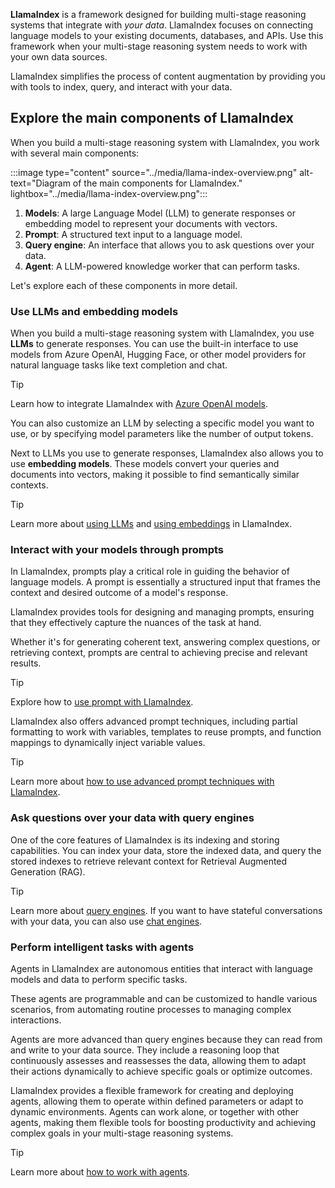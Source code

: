 **LlamaIndex** is a framework designed for building multi-stage reasoning systems that integrate with *your data*. LlamaIndex focuses on connecting language models to your existing documents, databases, and APIs. Use this framework when your multi-stage reasoning system needs to work with your own data sources.

LlamaIndex simplifies the process of content augmentation by providing you with tools to index, query, and interact with your data.

## Explore the main components of LlamaIndex

When you build a multi-stage reasoning system with LlamaIndex, you work with several main components:

:::image type="content" source="../media/llama-index-overview.png" alt-text="Diagram of the main components for LlamaIndex." lightbox="../media/llama-index-overview.png":::

1. **Models**: A large Language Model (LLM) to generate responses or embedding model to represent your documents with vectors.
1. **Prompt**: A structured text input to a language model.
1. **Query engine**: An interface that allows you to ask questions over your data.
1. **Agent**: A LLM-powered knowledge worker that can perform tasks.

Let's explore each of these components in more detail.

### Use LLMs and embedding models

When you build a multi-stage reasoning system with LlamaIndex, you use **LLMs** to generate responses. You can use the built-in interface to use models from Azure OpenAI, Hugging Face, or other model providers for natural language tasks like text completion and chat.

> [!Tip]
> Learn how to integrate LlamaIndex with [Azure OpenAI models](https://docs.llamaindex.ai/en/stable/examples/llm/azure_openai/?azure-portal=true).

You can also customize an LLM by selecting a specific model you want to use, or by specifying model parameters like the number of output tokens.

Next to LLMs you use to generate responses, LlamaIndex also allows you to use **embedding models**. These models convert your queries and documents into vectors, making it possible to find semantically similar contexts.

> [!Tip]
> Learn more about [using LLMs](https://docs.llamaindex.ai/en/stable/module_guides/models/llms/?azure-portal=true) and [using embeddings](https://docs.llamaindex.ai/en/stable/module_guides/models/embeddings/?azure-portal=true) in LlamaIndex.

### Interact with your models through prompts

In LlamaIndex, prompts play a critical role in guiding the behavior of language models. A prompt is essentially a structured input that frames the context and desired outcome of a model's response.

LlamaIndex provides tools for designing and managing prompts, ensuring that they effectively capture the nuances of the task at hand.

Whether it's for generating coherent text, answering complex questions, or retrieving context, prompts are central to achieving precise and relevant results.

> [!Tip]
> Explore how to [use prompt with LlamaIndex](https://docs.llamaindex.ai/en/stable/module_guides/models/prompts/?azure-portal=true).

LlamaIndex also offers advanced prompt techniques, including partial formatting to work with variables, templates to reuse prompts, and function mappings to dynamically inject variable values.

> [!Tip]
> Learn more about [how to use advanced prompt techniques with LlamaIndex](https://docs.llamaindex.ai/en/stable/examples/prompts/advanced_prompts/?azure-portal=true).

### Ask questions over your data with query engines

One of the core features of LlamaIndex is its indexing and storing capabilities. You can index your data, store the indexed data, and query the stored indexes to retrieve relevant context for Retrieval Augmented Generation (RAG).

> [!Tip]
> Learn more about [query engines](https://docs.llamaindex.ai/en/stable/module_guides/deploying/query_engine/?azure-portal=true). If you want to have stateful conversations with your data, you can also use [chat engines](https://docs.llamaindex.ai/en/stable/module_guides/deploying/chat_engines/?azure-portal=true).

### Perform intelligent tasks with agents

Agents in LlamaIndex are autonomous entities that interact with language models and data to perform specific tasks.

These agents are programmable and can be customized to handle various scenarios, from automating routine processes to managing complex interactions.

Agents are more advanced than query engines because they can read from and write to your data source. They include a reasoning loop that continuously assesses and reassesses the data, allowing them to adapt their actions dynamically to achieve specific goals or optimize outcomes.

LlamaIndex provides a flexible framework for creating and deploying agents, allowing them to operate within defined parameters or adapt to dynamic environments. Agents can work alone, or together with other agents, making them flexible tools for boosting productivity and achieving complex goals in your multi-stage reasoning systems.

> [!Tip]
> Learn more about [how to work with agents](https://docs.llamaindex.ai/en/stable/module_guides/deploying/agents/?azure-portal=true).
